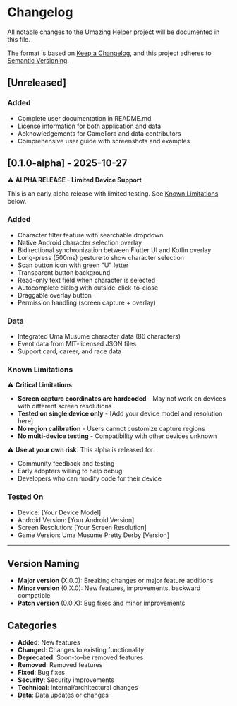 # Changelog

All notable changes to the Umazing Helper project will be documented in this file.

The format is based on [Keep a Changelog](https://keepachangelog.com/en/1.0.0/),
and this project adheres to [Semantic Versioning](https://semver.org/spec/v2.0.0.html).

## [Unreleased]

### Added

- Complete user documentation in README.md
- License information for both application and data
- Acknowledgements for GameTora and data contributors
- Comprehensive user guide with screenshots and examples

## [0.1.0-alpha] - 2025-10-27

⚠️ **ALPHA RELEASE - Limited Device Support**

This is an early alpha release with limited testing. See [Known Limitations](#known-limitations) below.

### Added

- Character filter feature with searchable dropdown
- Native Android character selection overlay
- Bidirectional synchronization between Flutter UI and Kotlin overlay
- Long-press (500ms) gesture to show character selection
- Scan button icon with green "U" letter
- Transparent button background
- Read-only text field when character is selected
- Autocomplete dialog with outside-click-to-close
- Draggable overlay button
- Permission handling (screen capture + overlay)

### Data

- Integrated Uma Musume character data (86 characters)
- Event data from MIT-licensed JSON files
- Support card, career, and race data

### Known Limitations

⚠️ **Critical Limitations**:

- **Screen capture coordinates are hardcoded** - May not work on devices with different screen resolutions
- **Tested on single device only** - [Add your device model and resolution here]
- **No region calibration** - Users cannot customize capture regions
- **No multi-device testing** - Compatibility with other devices unknown

⚠️ **Use at your own risk**. This alpha is released for:

- Community feedback and testing
- Early adopters willing to help debug
- Developers who can modify code for their device

### Tested On

- Device: [Your Device Model]
- Android Version: [Your Android Version]
- Screen Resolution: [Your Screen Resolution]
- Game Version: Uma Musume Pretty Derby [Version]

---

## Version Naming

- **Major version** (X.0.0): Breaking changes or major feature additions
- **Minor version** (0.X.0): New features, improvements, backward compatible
- **Patch version** (0.0.X): Bug fixes and minor improvements

## Categories

- **Added**: New features
- **Changed**: Changes to existing functionality
- **Deprecated**: Soon-to-be removed features
- **Removed**: Removed features
- **Fixed**: Bug fixes
- **Security**: Security improvements
- **Technical**: Internal/architectural changes
- **Data**: Data updates or changes
